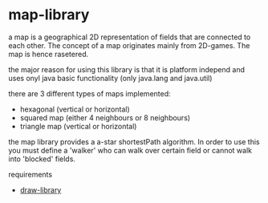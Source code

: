 # map-library

a map is a geographical 2D representation of fields that are connected to each other. The concept of a map originates mainly from 2D-games. The map is hence rasetered.

the major reason for using this library is that it is platform independ and uses onyl java basic functionality (only java.lang and java.util)

there are 3 different types of maps implemented:
 + hexagonal (vertical or horizontal)
 + squared map (either 4 neighbours or 8 neighbours)
 + triangle map (vertical or horizontal)
 
the map library provides a a-star shortestPath algorithm. In order to use this you must define a 'walker' who can walk over certain field or cannot walk into 'blocked' fields.

requirements
 + [draw-library](https://github.com/martinFrank/draw-library)

